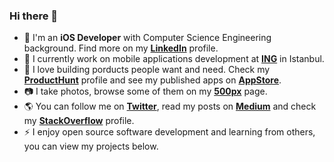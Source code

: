 ### Hi there 👋

-  I'm an **iOS Developer** with Computer Science Engineering background. Find more on my [**LinkedIn**](https://www.linkedin.com/in/omerfarukozturk/) profile.
- 💼 I currently work on mobile applications development at [**ING**](https://www.ing.com.tr/) in Istanbul.
- 🚀 I love building porducts people want and need. Check my [**ProductHunt**](https://www.producthunt.com/@omerozturk) profile and see my published apps on [**AppStore**](https://apps.apple.com/us/developer/omer-faruk-ozturk/id1029524354).
- 📷 I take photos, browse some of them on my [**500px**](https://500px.com/omerfarukozturk) page.
- 🌎 You can follow me on [**Twitter**](https://twitter.com/omerf_ozturk), read my posts on [**Medium**](https://medium.com/@omerozturk) and check my [**StackOverflow**](https://stackoverflow.com/users/3835963/omerfarukozturk) profile.
- ⚡ I enjoy open source software development and learning from others, you can view my projects below.
<!--
**omerfarukozturk/omerfarukozturk** is a ✨ _special_ ✨ repository because its `README.md` (this file) appears on your GitHub profile.

Here are some ideas to get you started:

- 🔭 I’m currently working on ...
- 🌱 I’m currently learning ...
- 👯 I’m looking to collaborate on ...
- 🤔 I’m looking for help with ...
- 💬 Ask me about ...
- 📫 How to reach me: ...
- 😄 Pronouns: ...
- ⚡ Fun fact: ...
-->
